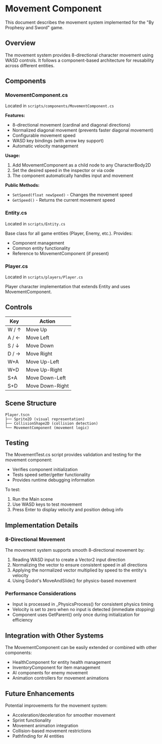 # Movement Component

This document describes the movement system implemented for the "By Prophesy and Sword" game.

## Overview

The movement system provides 8-directional character movement using WASD controls. It follows a component-based architecture for reusability across different entities.

## Components

### MovementComponent.cs

Located in `scripts/components/MovementComponent.cs`

**Features:**
- 8-directional movement (cardinal and diagonal directions)
- Normalized diagonal movement (prevents faster diagonal movement)
- Configurable movement speed
- WASD key bindings (with arrow key support)
- Automatic velocity management

**Usage:**
1. Add MovementComponent as a child node to any CharacterBody2D
2. Set the desired speed in the inspector or via code
3. The component automatically handles input and movement

**Public Methods:**
- `SetSpeed(float newSpeed)` - Changes the movement speed
- `GetSpeed()` - Returns the current movement speed

### Entity.cs

Located in `scripts/Entity.cs`

Base class for all game entities (Player, Enemy, etc.). Provides:
- Component management
- Common entity functionality
- Reference to MovementComponent (if present)

### Player.cs

Located in `scripts/players/Player.cs`

Player character implementation that extends Entity and uses MovementComponent.

## Controls

| Key | Action |
|-----|---------|
| W / ↑ | Move Up |
| A / ← | Move Left |
| S / ↓ | Move Down |
| D / → | Move Right |
| W+A | Move Up-Left |
| W+D | Move Up-Right |
| S+A | Move Down-Left |
| S+D | Move Down-Right |

## Scene Structure

```
Player.tscn
├── Sprite2D (visual representation)
├── CollisionShape2D (collision detection)
└── MovementComponent (movement logic)
```

## Testing

The MovementTest.cs script provides validation and testing for the movement component:
- Verifies component initialization
- Tests speed setter/getter functionality
- Provides runtime debugging information

To test:
1. Run the Main scene
2. Use WASD keys to test movement
3. Press Enter to display velocity and position debug info

## Implementation Details

### 8-Directional Movement

The movement system supports smooth 8-directional movement by:
1. Reading WASD input to create a Vector2 input direction
2. Normalizing the vector to ensure consistent speed in all directions
3. Applying the normalized vector multiplied by speed to the entity's velocity
4. Using Godot's MoveAndSlide() for physics-based movement

### Performance Considerations

- Input is processed in _PhysicsProcess() for consistent physics timing
- Velocity is set to zero when no input is detected (immediate stopping)
- Component uses GetParent() only once during initialization for efficiency

## Integration with Other Systems

The MovementComponent can be easily extended or combined with other components:
- HealthComponent for entity health management
- InventoryComponent for item management
- AI components for enemy movement
- Animation controllers for movement animations

## Future Enhancements

Potential improvements for the movement system:
- Acceleration/deceleration for smoother movement
- Sprint functionality
- Movement animation integration
- Collision-based movement restrictions
- Pathfinding for AI entities